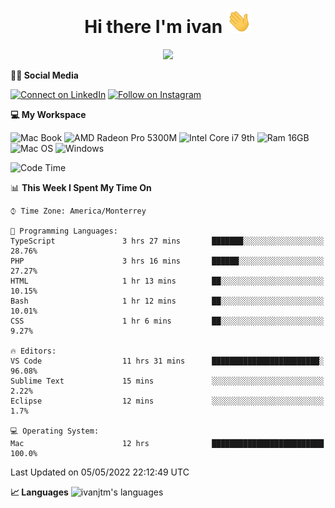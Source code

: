 <h1 align="center">Hi there I'm ivan <img src="https://raw.githubusercontent.com/ABSphreak/ABSphreak/master/gifs/Hi.gif" width="40px" /></h1>
<div align="center">
<img src="http://github-readme-streak-stats.herokuapp.com?user=ivanjtm&hide_border=true&background=00000000&border=FFFFFF00&sideNums=A8A8A8&sideLabels=A8A8A8&currStreakNum=FFC93C&dates=A8A8A8)](https://git.io/streak-stats"/>
</div>

**👦🏻 Social Media**

[![Connect on LinkedIn](https://img.shields.io/badge/LinkedIn-%230077B5.svg?&style=flat-square&logo=linkedin&logoColor=white)](https://www.linkedin.com/in/ivanjtm)
[![Follow on Instagram](https://img.shields.io/badge/Instagram-E4405F?style=flat-square&logo=instagram&logoColor=white)](https://www.instagram.com/ivanjtm)

**💻 My Workspace**

![Mac Book](https://img.shields.io/badge/Apple-MacBook_Pro_2019-999999?style=flat-square&logo=apple&logoColor=white)
![AMD Radeon Pro 5300M](https://img.shields.io/badge/AMD-Radeon_Pro_5300M-ED1C24?style=flat-square&logo=amd&logoColor=white)
![Intel Core i7 9th](https://img.shields.io/badge/Intel-Core_i7_9th-0071C5?style=flat-square&logo=intel&logoColor=white)
![Ram 16GB](https://img.shields.io/badge/RAM-16GB-230071C5?style=flat-square&logoColor=white)
![Mac OS](https://img.shields.io/badge/Mac%20OS-000000?style=flat-square&logo=apple&logoColor=white)
![Windows](https://img.shields.io/badge/Windows-0078D6?style=flat-square&logo=windows&logoColor=white)


<!--START_SECTION:waka-->
![Code Time](http://img.shields.io/badge/Code%20Time-672%20hrs%2055%20mins-blue)

📊 **This Week I Spent My Time On** 

```text
⌚︎ Time Zone: America/Monterrey

💬 Programming Languages: 
TypeScript               3 hrs 27 mins       ███████░░░░░░░░░░░░░░░░░░   28.76% 
PHP                      3 hrs 16 mins       ██████░░░░░░░░░░░░░░░░░░░   27.27% 
HTML                     1 hr 13 mins        ██░░░░░░░░░░░░░░░░░░░░░░░   10.15% 
Bash                     1 hr 12 mins        ██░░░░░░░░░░░░░░░░░░░░░░░   10.01% 
CSS                      1 hr 6 mins         ██░░░░░░░░░░░░░░░░░░░░░░░   9.27%

🔥 Editors: 
VS Code                  11 hrs 31 mins      ████████████████████████░   96.08% 
Sublime Text             15 mins             ░░░░░░░░░░░░░░░░░░░░░░░░░   2.22% 
Eclipse                  12 mins             ░░░░░░░░░░░░░░░░░░░░░░░░░   1.7%

💻 Operating System: 
Mac                      12 hrs              █████████████████████████   100.0%

```


 Last Updated on 05/05/2022 22:12:49 UTC
<!--END_SECTION:waka-->
**📈 Languages**
 ![ivanjtm's languages](https://wakatime.com/share/@ivanjtm/a32f83c6-d0c9-49a4-a5ae-d0440b950377.svg)
